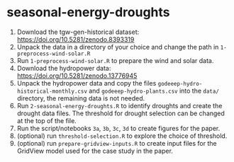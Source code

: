 # seasonal-energy-droughts

1. Download the tgw-gen-historical dataset: https://doi.org/10.5281/zenodo.8393319
2. Unpack the data in a directory of your choice and change the path in `1-preprocess-wind-solar.R`
3. Run `1-preprocess-wind-solar.R` to prepare the wind and solar data.
4. Download the hydropower data: https://doi.org/10.5281/zenodo.13776945
5. Unpack the hydropower data and copy the files `godeeep-hydro-historical-monthly.csv` and `godeeep-hydro-plants.csv` into the `data/` directory, the remaining data is not needed. 
6. Run `2-seasonal-energy-droughts.R` to identify droughts and create the drought data files. The threshold for drought selection can be changed at the top of the file. 
7. Run the script/notebooks `3a`, `3b`, `3c`, `3d` to create figures for the paper. 
8. (optional) run `threshold-selection.R` to explore the choice of threshold.
9. (optional) run `prepare-gridview-inputs.R` to create input files for the GridView model used for the case study in the paper. 